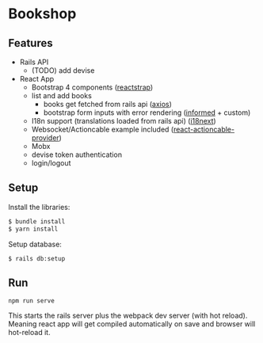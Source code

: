 # Bookshop

## Features

* Rails API
    * (TODO) add devise
* React App
    * Bootstrap 4 components ([reactstrap](https://reactstrap.github.io))
    * list and add books
        * books get fetched from rails api ([axios](https://github.com/axios/axios))
        * bootstrap form inputs with error rendering ([informed](https://joepuzzo.github.io/informed/) + custom)
    * I18n support (translations loaded from rails api) ([i18next](https://github.com/i18next/react-i18next))
    * Websocket/Actioncable example included ([react-actioncable-provider](https://github.com/cpunion/react-actioncable-provider))
    * Mobx
    * devise token authentication
    * login/logout

## Setup

Install the libraries:
```bash
$ bundle install
$ yarn install
```

Setup database:
```
$ rails db:setup
```

## Run

```
npm run serve
```

This starts the rails server plus the webpack dev server (with hot reload).
Meaning react app will get compiled automatically on save and browser will hot-reload it.

